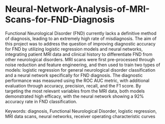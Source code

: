 # Neural-Network-Analysis-of-MRI-Scans-for-FND-Diagnosis
Functional Neurological Disorder (FND) currently lacks a definitive method of diagnosis, leading to an extremely high rate of misdiagnosis. The aim of this project was to address the question of improving diagnostic accuracy for FND by utilizing logistic regression models and neural networks, integrating patient MRI data and clinical history to differentiate FND from other neurological disorders. MRI scans were first pre-processed through noise reduction and feature engineering, and then used to train two types of models: logistic regression for general neurological disorder classification and a neural network specifically for FND diagnosis. The diagnostic performance was measured using the ROC AUC metric, with additional evaluation through accuracy, precision, recall, and the F1 score. By targeting the most relevant variables from the MRI data, both models demonstrated high efficacy, with the neural network showing a 92% accuracy rate in FND classification.

Keywords: diagnosis, Functional Neurological Disorder, logistic regression, MRI data scans, neural networks, receiver operating characteristic curves

